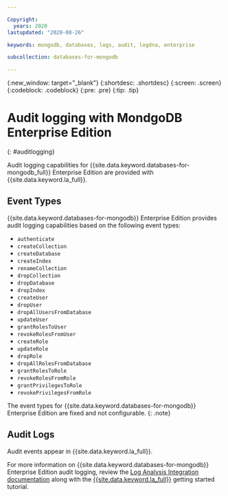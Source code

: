 ```yaml
---

Copyright:
  years: 2020
lastupdated: "2020-08-26"

keywords: mongodb, databases, logs, audit, logdna, enterprise

subcollection: databases-for-mongodb

---
```


{:new_window: target="_blank"}
{:shortdesc: .shortdesc}
{:screen: .screen}
{:codeblock: .codeblock}
{:pre: .pre}
{:tip: .tip}


# Audit logging with MondgoDB Enterprise Edition
{: #auditlogging}

Audit logging capabilities for {{site.data.keyword.databases-for-mongodb_full}} Enterprise Edition are provided with {{site.data.keyword.la_full}}.

## Event Types

{{site.data.keyword.databases-for-mongodb}} Enterprise Edition provides audit logging capabilities based on the following event types: 

* `authenticate`
* `createCollection`
* `createDatabase`
* `createIndex`
* `renameCollection`
* `dropCollection`
* `dropDatabase`
* `dropIndex`
* `createUser`
* `dropUser`
* `dropAllUsersFromDatabase`
* `updateUser`
* `grantRolesToUser`
* `revokeRolesFromUser`
* `createRole`
* `updateRole`
* `dropRole`
* `dropAllRolesFromDatabase`
* `grantRolesToRole`
* `revokeRolesFromRole`
* `grantPrivilegesToRole`
* `revokePrivilegesFromRole`

The event types for {{site.data.keyword.databases-for-mongodb}} Enterprise Edition are fixed and not configurable. 
{: .note}

## Audit Logs

Audit events appear in {{site.data.keyword.la_full}}.

For more information on {{site.data.keyword.databases-for-mongodb}} Enterprise Edition audit logging, review the [Log Analysis Integration documentation](/docs/databases-for-mongodb?topic=cloud-databases-logging) along with the [{{site.data.keyword.la_full}}](/docs/Log-Analysis-with-LogDNA) getting started tutorial.

